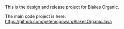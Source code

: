 
This is the design and release project for Blakes Organic.

The main code project is here:
https://github.com/petemcgowan/BlakesOrganicJava

